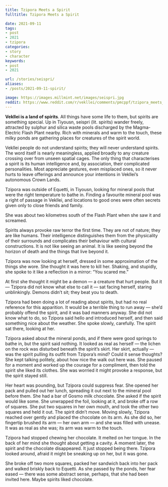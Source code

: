 ```yaml
---
title: Tzipora Meets a Spirit
fulltitle: Tzipora Meets a Spirit

date: 2021-09-11
tags:
- post
- 2021
- tzipora
categories:
- story
- character
keywords:
- post
- 2021

url: /stories/seispri/
aliases:
- /posts/2021-09-11-spirit/

image: https://images.millmint.net/images/seispri.jpg
reddit: https://www.reddit.com/r/vekllei/comments/pmcppf/tzipora_meets_a_spirit/
---
```


**Vekllei is a land of spirits**. All things have some life to them, but spirits are something special. Up in Tiyousn, seispri (lit. spirits) wander freely, attracted by sulphur and silica waste pools discharged by the Magma-Electric Flash Plant nearby. Rich with minerals and warm to the touch, these milky ponds are gathering places for creatures of the spirit world.

Vekllei people do not understand spirits; they will never understand spirits. The word itself is nearly meaningless, applied broadly to any creature crossing over from unseen spatial cages. The only thing that characterises a spirit is its human intelligence and, by association, their complicated personalities. Most appreciate gestures, even misplaced ones, so it never hurts to leave offerings and announce your intentions in Vekllei’s autonomous Crown Lands.

Tzipora was outside of Equetti, in Tiyousn, looking for mineral pools that were the right temperature to bathe in. Finding a favourite mineral pool was a right of passage in Vekllei, and locations to good ones were often secrets given only to close friends and family.

She was about two kilometres south of the Flash Plant when she saw it and screamed.

Spirits always provoke raw terror the first time. They are not of nature; they are like humans. Their intelligence distinguishes them from the physicality of their surrounds and complicates their behaviour with cultural constructions. It is not like seeing an animal. It is like seeing beyond the horizon of death and the things that live beyond it.

Tzipora was now looking at herself, dressed in some approximation of the things she wore. She thought it was here to kill her. Shaking, and stupidly, she spoke to it like a reflection in a mirror: “You scared me.”

At first she thought it might be a demon — a creature that hurt people. But it — Tzipora did not know what else to call it — sat facing herself, staring unblinkingly. Demons didn’t sit; they beat you to death.

Tzipora had been doing a lot of reading about spirits, but had no real reference for this apparition. It would be a terrible thing to run away — she’d probably offend the spirit, and it was bad manners anyway. She did not know what to do, so Tzipora said hello and introduced herself, and then said something nice about the weather. She spoke slowly, carefully. The spirit sat there, looking at her.

Tzipora asked about the mineral ponds, and if there were good springs to bathe in, but the spirit said nothing. It looked as real as herself — the lichen on the rock was disturbed beneath the spirit’s skirt. Her skirt, actually — was the spirit pulling its outfit from Tzipora’s mind? Could it sense thoughts? She kept talking politely, about how nice the walk out here was. She paused for a moment and worked up the courage for a compliment, then told the spirit she liked its clothes. She was worried it might provoke a response, but the spirit stayed still.

Her heart was pounding, but Tzipora could suppress fear. She opened her pack and pulled out her lunch, spreading it out next to the mineral pool before them. She had a bar of Gosmo milk chocolate. She asked if the spirit would like some. She unwrapped the foil, looking at it, and broke off a row of squares. She put two squares in her own mouth, and took the other two squares and held it out. The spirit didn’t move. Moving slowly, Tzipora reached over gently and placed the chocolate on its arm. As she did so, her fingertip brushed its arm — her own arm — and she was filled with unease. It was as real as she was; its arm was warm to the touch.

Tzipora had stopped chewing her chocolate. It melted on her tongue. In the back of her mind she thought about getting a cavity. A moment later, the spirit and the chocolate disappeared. It just stopped being there. Tzipora looked around, afraid it might be sneaking up on her, but it was gone.

She broke off two more squares, packed her sandwich back into her pack and walked briskly back to Equetti. As she passed by the ponds, her fear eased — there was some abstract sense, perhaps, that she had been invited here. Maybe spirits liked chocolate.
